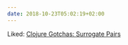 ```yaml
---
date: 2018-10-23T05:02:19+02:00
---
```


Liked: [Clojure Gotchas: Surrogate Pairs](https://lambdaisland.com/blog/2017-06-12-clojure-gotchas-surrogate-pairs)
